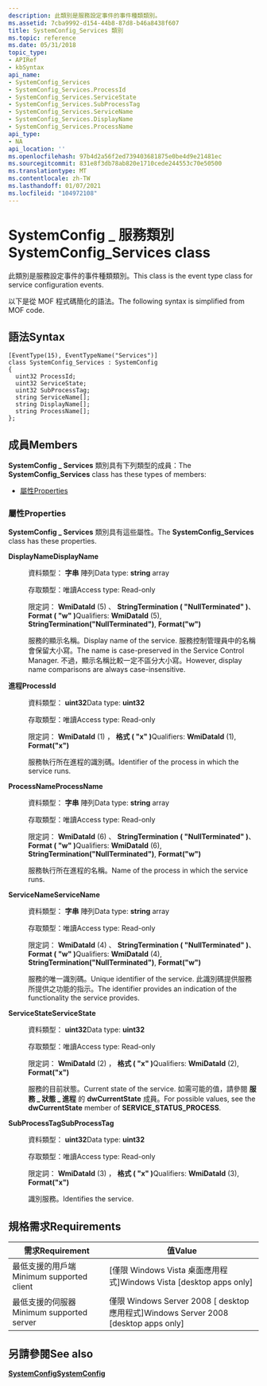 ```yaml
---
description: 此類別是服務設定事件的事件種類類別。
ms.assetid: 7cba9992-d154-44b8-87d8-b46a8438f607
title: SystemConfig_Services 類別
ms.topic: reference
ms.date: 05/31/2018
topic_type:
- APIRef
- kbSyntax
api_name:
- SystemConfig_Services
- SystemConfig_Services.ProcessId
- SystemConfig_Services.ServiceState
- SystemConfig_Services.SubProcessTag
- SystemConfig_Services.ServiceName
- SystemConfig_Services.DisplayName
- SystemConfig_Services.ProcessName
api_type:
- NA
api_location: ''
ms.openlocfilehash: 97b4d2a56f2ed739403681875e0be4d9e21481ec
ms.sourcegitcommit: 831e8f3db78ab820e1710cede244553c70e50500
ms.translationtype: MT
ms.contentlocale: zh-TW
ms.lasthandoff: 01/07/2021
ms.locfileid: "104972108"
---
```

# <a name="systemconfig_services-class"></a><span data-ttu-id="0dc03-103">SystemConfig \_ 服務類別</span><span class="sxs-lookup"><span data-stu-id="0dc03-103">SystemConfig\_Services class</span></span>

<span data-ttu-id="0dc03-104">此類別是服務設定事件的事件種類類別。</span><span class="sxs-lookup"><span data-stu-id="0dc03-104">This class is the event type class for service configuration events.</span></span>

<span data-ttu-id="0dc03-105">以下是從 MOF 程式碼簡化的語法。</span><span class="sxs-lookup"><span data-stu-id="0dc03-105">The following syntax is simplified from MOF code.</span></span>

## <a name="syntax"></a><span data-ttu-id="0dc03-106">語法</span><span class="sxs-lookup"><span data-stu-id="0dc03-106">Syntax</span></span>

``` syntax
[EventType(15), EventTypeName("Services")]
class SystemConfig_Services : SystemConfig
{
  uint32 ProcessId;
  uint32 ServiceState;
  uint32 SubProcessTag;
  string ServiceName[];
  string DisplayName[];
  string ProcessName[];
};
```

## <a name="members"></a><span data-ttu-id="0dc03-107">成員</span><span class="sxs-lookup"><span data-stu-id="0dc03-107">Members</span></span>

<span data-ttu-id="0dc03-108">**SystemConfig \_ Services** 類別具有下列類型的成員：</span><span class="sxs-lookup"><span data-stu-id="0dc03-108">The **SystemConfig\_Services** class has these types of members:</span></span>

-   [<span data-ttu-id="0dc03-109">屬性</span><span class="sxs-lookup"><span data-stu-id="0dc03-109">Properties</span></span>](#properties)

### <a name="properties"></a><span data-ttu-id="0dc03-110">屬性</span><span class="sxs-lookup"><span data-stu-id="0dc03-110">Properties</span></span>

<span data-ttu-id="0dc03-111">**SystemConfig \_ Services** 類別具有這些屬性。</span><span class="sxs-lookup"><span data-stu-id="0dc03-111">The **SystemConfig\_Services** class has these properties.</span></span>

<dl> <dt>

<span data-ttu-id="0dc03-112">**DisplayName**</span><span class="sxs-lookup"><span data-stu-id="0dc03-112">**DisplayName**</span></span>
</dt> <dd> <dl> <dt>

<span data-ttu-id="0dc03-113">資料類型： **字串** 陣列</span><span class="sxs-lookup"><span data-stu-id="0dc03-113">Data type: **string** array</span></span>
</dt> <dt>

<span data-ttu-id="0dc03-114">存取類型：唯讀</span><span class="sxs-lookup"><span data-stu-id="0dc03-114">Access type: Read-only</span></span>
</dt> <dt>

<span data-ttu-id="0dc03-115">限定詞： **WmiDataId** (5) 、 **StringTermination ( "NullTerminated" )**、 **Format ( "w" )**</span><span class="sxs-lookup"><span data-stu-id="0dc03-115">Qualifiers: **WmiDataId** (5), **StringTermination("NullTerminated")**, **Format("w")**</span></span>
</dt> </dl>

<span data-ttu-id="0dc03-116">服務的顯示名稱。</span><span class="sxs-lookup"><span data-stu-id="0dc03-116">Display name of the service.</span></span> <span data-ttu-id="0dc03-117">服務控制管理員中的名稱會保留大小寫。</span><span class="sxs-lookup"><span data-stu-id="0dc03-117">The name is case-preserved in the Service Control Manager.</span></span> <span data-ttu-id="0dc03-118">不過，顯示名稱比較一定不區分大小寫。</span><span class="sxs-lookup"><span data-stu-id="0dc03-118">However, display name comparisons are always case-insensitive.</span></span>

</dd> <dt>

<span data-ttu-id="0dc03-119">**進程**</span><span class="sxs-lookup"><span data-stu-id="0dc03-119">**ProcessId**</span></span>
</dt> <dd> <dl> <dt>

<span data-ttu-id="0dc03-120">資料類型： **uint32**</span><span class="sxs-lookup"><span data-stu-id="0dc03-120">Data type: **uint32**</span></span>
</dt> <dt>

<span data-ttu-id="0dc03-121">存取類型：唯讀</span><span class="sxs-lookup"><span data-stu-id="0dc03-121">Access type: Read-only</span></span>
</dt> <dt>

<span data-ttu-id="0dc03-122">限定詞： **WmiDataId** (1) ， **格式 ( "x" )**</span><span class="sxs-lookup"><span data-stu-id="0dc03-122">Qualifiers: **WmiDataId** (1), **Format("x")**</span></span>
</dt> </dl>

<span data-ttu-id="0dc03-123">服務執行所在進程的識別碼。</span><span class="sxs-lookup"><span data-stu-id="0dc03-123">Identifier of the process in which the service runs.</span></span>

</dd> <dt>

<span data-ttu-id="0dc03-124">**ProcessName**</span><span class="sxs-lookup"><span data-stu-id="0dc03-124">**ProcessName**</span></span>
</dt> <dd> <dl> <dt>

<span data-ttu-id="0dc03-125">資料類型： **字串** 陣列</span><span class="sxs-lookup"><span data-stu-id="0dc03-125">Data type: **string** array</span></span>
</dt> <dt>

<span data-ttu-id="0dc03-126">存取類型：唯讀</span><span class="sxs-lookup"><span data-stu-id="0dc03-126">Access type: Read-only</span></span>
</dt> <dt>

<span data-ttu-id="0dc03-127">限定詞： **WmiDataId** (6) 、 **StringTermination ( "NullTerminated" )**、 **Format ( "w" )**</span><span class="sxs-lookup"><span data-stu-id="0dc03-127">Qualifiers: **WmiDataId** (6), **StringTermination("NullTerminated")**, **Format("w")**</span></span>
</dt> </dl>

<span data-ttu-id="0dc03-128">服務執行所在進程的名稱。</span><span class="sxs-lookup"><span data-stu-id="0dc03-128">Name of the process in which the service runs.</span></span>

</dd> <dt>

<span data-ttu-id="0dc03-129">**ServiceName**</span><span class="sxs-lookup"><span data-stu-id="0dc03-129">**ServiceName**</span></span>
</dt> <dd> <dl> <dt>

<span data-ttu-id="0dc03-130">資料類型： **字串** 陣列</span><span class="sxs-lookup"><span data-stu-id="0dc03-130">Data type: **string** array</span></span>
</dt> <dt>

<span data-ttu-id="0dc03-131">存取類型：唯讀</span><span class="sxs-lookup"><span data-stu-id="0dc03-131">Access type: Read-only</span></span>
</dt> <dt>

<span data-ttu-id="0dc03-132">限定詞： **WmiDataId** (4) 、 **StringTermination ( "NullTerminated" )**、 **Format ( "w" )**</span><span class="sxs-lookup"><span data-stu-id="0dc03-132">Qualifiers: **WmiDataId** (4), **StringTermination("NullTerminated")**, **Format("w")**</span></span>
</dt> </dl>

<span data-ttu-id="0dc03-133">服務的唯一識別碼。</span><span class="sxs-lookup"><span data-stu-id="0dc03-133">Unique identifier of the service.</span></span> <span data-ttu-id="0dc03-134">此識別碼提供服務所提供之功能的指示。</span><span class="sxs-lookup"><span data-stu-id="0dc03-134">The identifier provides an indication of the functionality the service provides.</span></span>

</dd> <dt>

<span data-ttu-id="0dc03-135">**ServiceState**</span><span class="sxs-lookup"><span data-stu-id="0dc03-135">**ServiceState**</span></span>
</dt> <dd> <dl> <dt>

<span data-ttu-id="0dc03-136">資料類型： **uint32**</span><span class="sxs-lookup"><span data-stu-id="0dc03-136">Data type: **uint32**</span></span>
</dt> <dt>

<span data-ttu-id="0dc03-137">存取類型：唯讀</span><span class="sxs-lookup"><span data-stu-id="0dc03-137">Access type: Read-only</span></span>
</dt> <dt>

<span data-ttu-id="0dc03-138">限定詞： **WmiDataId** (2) ， **格式 ( "x" )**</span><span class="sxs-lookup"><span data-stu-id="0dc03-138">Qualifiers: **WmiDataId** (2), **Format("x")**</span></span>
</dt> </dl>

<span data-ttu-id="0dc03-139">服務的目前狀態。</span><span class="sxs-lookup"><span data-stu-id="0dc03-139">Current state of the service.</span></span> <span data-ttu-id="0dc03-140">如需可能的值，請參閱 **服務 \_ 狀態 \_ 進程** 的 **dwCurrentState** 成員。</span><span class="sxs-lookup"><span data-stu-id="0dc03-140">For possible values, see the **dwCurrentState** member of **SERVICE\_STATUS\_PROCESS**.</span></span>

</dd> <dt>

<span data-ttu-id="0dc03-141">**SubProcessTag**</span><span class="sxs-lookup"><span data-stu-id="0dc03-141">**SubProcessTag**</span></span>
</dt> <dd> <dl> <dt>

<span data-ttu-id="0dc03-142">資料類型： **uint32**</span><span class="sxs-lookup"><span data-stu-id="0dc03-142">Data type: **uint32**</span></span>
</dt> <dt>

<span data-ttu-id="0dc03-143">存取類型：唯讀</span><span class="sxs-lookup"><span data-stu-id="0dc03-143">Access type: Read-only</span></span>
</dt> <dt>

<span data-ttu-id="0dc03-144">限定詞： **WmiDataId** (3) ， **格式 ( "x" )**</span><span class="sxs-lookup"><span data-stu-id="0dc03-144">Qualifiers: **WmiDataId** (3), **Format("x")**</span></span>
</dt> </dl>

<span data-ttu-id="0dc03-145">識別服務。</span><span class="sxs-lookup"><span data-stu-id="0dc03-145">Identifies the service.</span></span>

</dd> </dl>

## <a name="requirements"></a><span data-ttu-id="0dc03-146">規格需求</span><span class="sxs-lookup"><span data-stu-id="0dc03-146">Requirements</span></span>



| <span data-ttu-id="0dc03-147">需求</span><span class="sxs-lookup"><span data-stu-id="0dc03-147">Requirement</span></span> | <span data-ttu-id="0dc03-148">值</span><span class="sxs-lookup"><span data-stu-id="0dc03-148">Value</span></span> |
|-------------------------------------|------------------------------------------------------|
| <span data-ttu-id="0dc03-149">最低支援的用戶端</span><span class="sxs-lookup"><span data-stu-id="0dc03-149">Minimum supported client</span></span><br/> | <span data-ttu-id="0dc03-150">\[僅限 Windows Vista 桌面應用程式\]</span><span class="sxs-lookup"><span data-stu-id="0dc03-150">Windows Vista \[desktop apps only\]</span></span><br/>       |
| <span data-ttu-id="0dc03-151">最低支援的伺服器</span><span class="sxs-lookup"><span data-stu-id="0dc03-151">Minimum supported server</span></span><br/> | <span data-ttu-id="0dc03-152">僅限 Windows Server 2008 \[ desktop 應用程式\]</span><span class="sxs-lookup"><span data-stu-id="0dc03-152">Windows Server 2008 \[desktop apps only\]</span></span><br/> |



## <a name="see-also"></a><span data-ttu-id="0dc03-153">另請參閱</span><span class="sxs-lookup"><span data-stu-id="0dc03-153">See also</span></span>

<dl> <dt>

[<span data-ttu-id="0dc03-154">**SystemConfig**</span><span class="sxs-lookup"><span data-stu-id="0dc03-154">**SystemConfig**</span></span>](systemconfig.md)
</dt> </dl>

 

 




